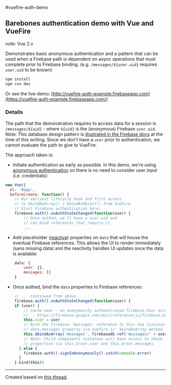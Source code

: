 #vuefire-auth-demo

## Barebones authentication demo with Vue and VueFire

note: Vue 2.x

Demonstrates basic anonymous authentication and a pattern that can be used when a Firebase path is dependent on async operations that must complete prior to Firebase binding. (e.g. `/messages/${user.uid}` requires `user.uid` to be known)

```bash
npm install
npm run dev
```

Or see the live demo: [http://vuefire-auth-example.firebaseapp.com](https://vuefire-auth-example.firebaseapp.com/)

### Details

The path that the demonstration requires to access data for a session is `/messages/${uid}` - where `${uid}` is the (anonymous) Firebase `user.uid`. Note: This database design pattern is [illustrated in the Firebase docs](https://firebase.google.com/docs/database/web/structure-data) at the time of this writing. Since we don't have a `user` prior to authentication, we cannot evaluate the path to give to VueFire.  
 
The approach taken is:
   
   * Initiate authentication as early as possible. In this demo, we're using [anonymous authentication](https://firebase.google.com/docs/reference/js/firebase.auth.Auth#signInAnonymously) so there is no need to consider user input (i.e. credentials):

```javascript
new Vue({
  el: '#app',
  beforeCreate: function() {
    // Our earliest lifecycle hook and first access
    // to $bindAsArray() / $bindAsObject() from VueFire
    // Start Firebase authentication here:
    firebase.auth().onAuthStateChanged(function(user) {
        // Once authed, we'll have a user.uid and
        // can bind references that require it
        ...  
```

   * Add placeholder ([reactive](https://vuejs.org/v2/guide/reactivity.html#How-Changes-Are-Tracked)) properties on `data` that will house the eventual Firebase references. This allows the UI to render immediately (sans missing data) and the reactivity handles UI updates once the data is available:
    
```javascript
	data: {
	    user: {},
	    messages: []
	}
```

   * Once authed, bind the `data` properties to Firebase references:

```javascript
	// ... continued from above
	firebase.auth().onAuthStateChanged(function(user) {
	if (user) {
		// Cache user - an anonymously authenticated firebase.User account
		//  - https://firebase.google.com/docs/reference/js/firebase.User
		this.user = user
		// Bind the Firebase 'messages' reference to this Vue instance's
		// data.messages property via vuefire.js' $bindAsArray method
		this.$bindAsArray('messages', firebasedb.ref('messages/' + user.uid))
		// Note: Child components instances will have access to these
		// properties via this.$root.user and this.$root.messages
	  } else {
	    firebase.auth().signInAnonymously().catch(console.error)
	  }
	}.bind(this))
```

***

Created based on [this thread](https://github.com/vuejs/vuefire/issues/47).
